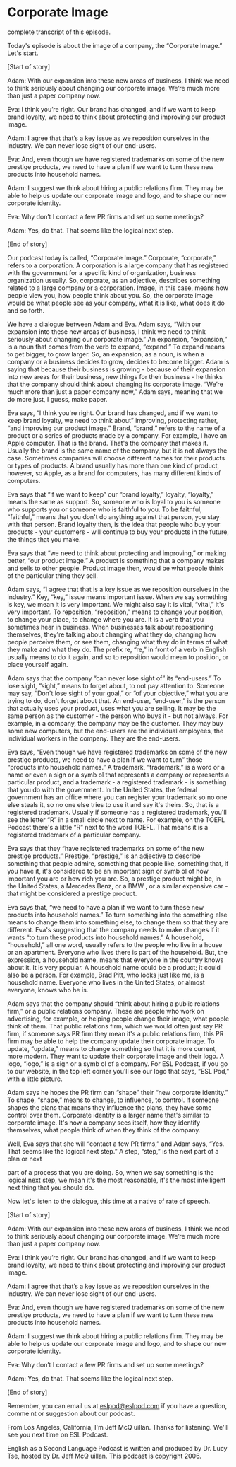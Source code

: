 # Corporate Image

complete transcript of this episode.

Today's episode is about the image of a company, the “Corporate Image.”  Let's start.

[Start of story]

Adam:  With our expansion into these new areas of business, I think we need to think seriously about changing our corporate image.  We’re much more than just a paper company now.

Eva:  I think you’re right.  Our brand has changed, and if we want to keep brand loyalty, we need to think about protecting and improving our product image.

Adam:  I agree that that’s a key issue as we reposition ourselves in the industry. We can never lose sight of our end-users.

Eva:  And, even though we have registered trademarks on some of the new prestige products, we need to have a plan if we want to turn these new products into household names.

Adam:  I suggest we think about hiring a public relations firm.  They may be able to help us update our corporate image and logo, and to shape our new corporate identity.

Eva:  Why don’t I contact a few PR firms and set up some meetings?

 Adam:  Yes, do that.  That seems like the logical next step.

[End of story]

Our podcast today is called, “Corporate Image.”  Corporate, “corporate,” refers to a corporation.  A corporation is a large company that has registered with the government for a specific kind of organization, business organization usually. So, corporate, as an adjective, describes something related to a large company or a corporation.  Image, in this case, means how people view you, how people think about you.  So, the corporate image would be what people see as your company, what it is like, what does it do and so forth.

We have a dialogue between Adam and Eva.  Adam says, “With our expansion into these new areas of business, I think we need to think seriously about changing our corporate image.”  An expansion, “expansion,” is a noun that comes from the verb to expand, “expand.”  To expand means to get bigger, to grow larger.  So, an expansion, as a noun, is when a company or a business decides to grow, decides to become bigger.  Adam is saying that because their business is growing - because of their expansion into new areas for their business, new things for their business - he thinks that the company should think about changing its corporate image.  “We’re much more than just a paper company now,” Adam says, meaning that we do more just, I guess, make paper.

Eva says, “I think you're right.  Our brand has changed, and if we want to keep brand loyalty, we need to think about” improving, protecting rather, “and improving our product image.”  Brand, “brand,” refers to the name of a product or a series of products made by a company.  For example, I have an Apple computer.  That is the brand.  That's the company that makes it.  Usually the brand is the same name of the company, but it is not always the case. Sometimes companies will choose different names for their products or types of products.  A brand usually has more than one kind of product, however, so Apple, as a brand for computers, has many different kinds of computers.

Eva says that “if we want to keep” our “brand loyalty,” loyalty, “loyalty,” means the same as support.  So, someone who is loyal to you is someone who supports you or someone who is faithful to you.  To be faithful, “faithful,” means that you don't do anything against that person, you stay with that person.  Brand loyalty then, is the idea that people who buy your products - your customers - will continue to buy your products in the future, the things that you make.

 Eva says that “we need to think about protecting and improving,” or making better, “our product image.”  A product is something that a company makes and sells to other people.  Product image then, would be what people think of the particular thing they sell.

Adam says, “I agree that that is a key issue as we reposition ourselves in the industry.”  Key, “key,” issue means important issue.  When we say something is key, we mean it is very important.  We might also say it is vital, “vital,” it's very important.  To reposition, “reposition,” means to change your position, to change your place, to change where you are.  It is a verb that you sometimes hear in business.  When businesses talk about repositioning themselves, they're talking about changing what they do, changing how people perceive them, or see them, changing what they do in terms of what they make and what they do.  The prefix re, “re,” in front of a verb in English usually means to do it again, and so to reposition would mean to position, or place yourself again.

Adam says that the company “can never lose sight of” its “end-users.”  To lose sight, “sight,” means to forget about, to not pay attention to.  Someone may say, “Don't lose sight of your goal,” or “of your objective,” what you are trying to do, don't forget about that.  An end-user, “end-user,” is the person that actually uses your product, uses what you are selling.  It may be the same person as the customer - the person who buys it - but not always.  For example, in a company, the company may be the customer.  They may buy some new computers, but the end-users are the individual employees, the individual workers in the company. They are the end-users.

Eva says, “Even though we have registered trademarks on some of the new prestige products, we need to have a plan if we want to turn” those “products into household names.”  A trademark, “trademark,” is a word or a name or even a sign or a symb ol that represents a company or represents a particular product, and a trademark - a registered trademark - is something that you do with the government.  In the United States, the federal government has an office where you can register your trademark so no one else steals it, so no one else tries to use it and say it's theirs.  So, that is a registered trademark.  Usually if someone has a registered trademark, you'll see the letter “R” in a small circle next to name. For example, on the TOEFL Podcast there's a little “R” next to the word TOEFL. That means it is a registered trademark of a particular company.

 Eva says that they “have registered trademarks on some of the new prestige products.”  Prestige, “prestige,” is an adjective to describe something that people admire, something that people like, something that, if you have it, it's considered to be an important sign or symb ol of how important you are or how rich you are. So, a prestige product might be, in the United States, a Mercedes Benz, or a BMW , or a similar expensive car - that might be considered a prestige product.

Eva says that, “we need to have a plan if we want to turn these new products into household names.”  To turn something into the something else means to change them into something else, to change them so that they are different.  Eva's suggesting that the company needs to make changes if it wants “to turn these products into household names.”  A household, “household,” all one word, usually refers to the people who live in a house or an apartment.  Everyone who lives there is part of the household.  But, the expression, a household name, means that everyone in the country knows about it.  It is very popular.  A household name could be a product; it could also be a person.  For example, Brad Pitt, who looks just like me, is a household name.  Everyone who lives in the United States, or almost everyone, knows who he is.

Adam says that the company should “think about hiring a public relations firm,” or a public relations company.  These are people who work on advertising, for example, or helping people change their image, what people think of them.  That public relations firm, which we would often just say PR firm, if someone says PR firm they mean it's a public relations firm, this PR firm may be able to help the company update their corporate image.  To update, “update,” means to change something so that it is more current, more modern.  They want to update their corporate image and their logo.  A logo, “logo,” is a sign or a symb ol of a company.  For ESL Podcast, if you go to our website, in the top left corner you'll see our logo that says, “ESL  Pod,” with a little picture.

Adam says he hopes the PR firm can “shape” their “new corporate identity.”  To shape, “shape,” means to change, to influence, to control.  If someone shapes the plans that means they influence the plans, they have some control over them. Corporate identity is a larger name that's similar to corporate image.  It's how a company sees itself, how they identify themselves, what people think of when they think of the company.

Well, Eva says that she will “contact a few PR firms,” and Adam says, “Yes. That seems like the logical next step.”  A step, “step,” is the next part of a plan or next

 part of a process that you are doing.  So, when we say something is the logical next step, we mean it's the most reasonable, it's the most intelligent next thing that you should do.

Now let's listen to the dialogue, this time at a native of rate of speech.

[Start of story]

Adam:  With our expansion into these new areas of business, I think we need to think seriously about changing our corporate image.  We’re much more than just a paper company now.

Eva:  I think you’re right.  Our brand has changed, and if we want to keep brand loyalty, we need to think about protecting and improving our product image.

Adam:  I agree that that’s a key issue as we reposition ourselves in the industry. We can never lose sight of our end-users.

Eva:  And, even though we have registered trademarks on some of the new prestige products, we need to have a plan if we want to turn these new products into household names.

Adam:  I suggest we think about hiring a public relations firm.  They may be able to help us update our corporate image and logo, and to shape our new corporate identity.

Eva:  Why don’t I contact a few PR firms and set up some meetings?

Adam:  Yes, do that.  That seems like the logical next step.

[End of story]

  Remember, you can email us at eslpod@eslpod.com if you have a question, comme nt or suggestion about our podcast.

From Los Angeles, California, I'm Jeff McQ uillan.  Thanks for listening.  We'll see you next time on ESL Podcast.

 English as a Second Language Podcast is written and produced by Dr. Lucy Tse, hosted by Dr. Jeff McQ uillan.  This podcast is copyright 2006.

